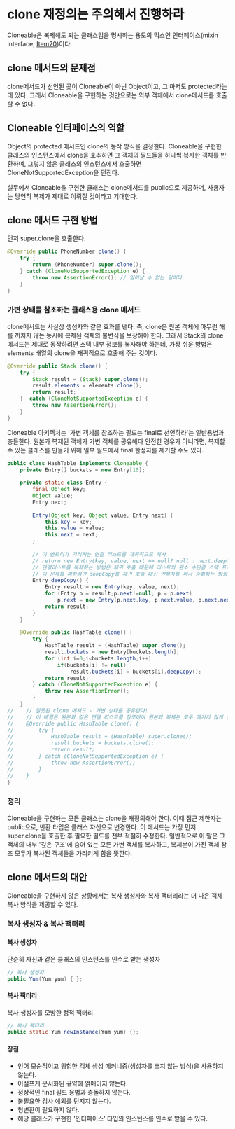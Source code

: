 # clone 재정의는 주의해서 진행하라
Cloneable은 복제해도 되는 클래스임을 명시하는 용도의 믹스인 인터페이스(mixin interface, [Item20]())이다.

## clone 메서드의 문제점
clone메서드가 선언된 곳이 Cloneable이 아닌 Object이고, 그 마저도 protected라는 데 있다. 그래서 Cloneable을 구현하는 것만으로는 외부 객체에서 clone메서드를 호출할 수 없다. 

## Cloneable 인터페이스의 역할
Object의 protected 메서드인 clone의 동작 방식을 결정한다. Cloneable을 구현한 클래스의 인스턴스에서 clone을 호추하면 그 객체의 필드들을 하나씩 복사한 객체를 반환하며, 그렇지 않은 클래스의 인스턴스에서 호출하면 CloneNotSupportedException을 던진다.

실무에서 Cloneable을 구현한 클래스는 clone메서드를 public으로 제공하며, 사용자는 당연히 복제가 제대로 이뤄질 것이라고 기대한다.

## clone 메서드 구현 방법
먼저 super.clone을 호출한다.

```java
@Override public PhoneNumber clone() {
    try {
        return (PhoneNumber) super.clone();
    } catch (CloneNotSupportedException e) {
        throw new AssertionError(); // 일어날 수 없는 일이다.
    }
}
```
### 가변 상태를 참조하는 클래스용 clone 메서드
clone메서드는 사실상 생성자와 같은 효과를 낸다. 즉, clone은 원본 객체에 아무런 해를 끼치지 않는 동시에 복제된 객체의 불변식을 보장해야 한다.
그래서 Stack의 clone메서드는 제대로 동작하려면 스택 내부 정보를 복사해야 하는데, 가장 쉬운 방법은 elements 배열의 clone을 재귀적으로 호출해 주는 것이다.

```java
@Override public Stack clone() {
    try {
        Stack result = (Stack) super.clone();
        result.elements = elements.clone();
        return result;
    }  catch (CloneNotSupportedException e) {
        throw new AssertionError();
    }
}
```

Cloneable 아키텍처는 '가변 객체를 참조하는 필드는 final로 선언하라'는 일반용법과 충돌한다. 원본과 복제된 객체가 가변 객체를 공유해다 안전한 경우가 아니라면, 복제할 수 있는 클래스를 만들기 위해 일부 필드에서 final 한정자를 제거할 수도 있다.

```java
public class HashTable implements Cloneable {
    private Entry[] buckets = new Entry[10];
    
    private static class Entry {
        final Object key;
        Object value;
        Entry next;
        
        Entry(Object key, Object value, Entry next) {
            this.key = key;
            this.value = value;
            this.next = next;
        }
        
        // 이 엔트리가 가리키는 연결 리스트를 재귀적으로 복사
        // return new Entry(key, value, next == null? null : next.deepCopy());
        // 연결리스트를 복제하는 방법은 재귀 호출 때문에 리스트의 원소 수만큼 스택 프레임을 소비하여, 리스트가 길면 스택 오버플로를 일으킬 위험이 있기 때문에 좋은 방법은 아니다. 
        // 이 문제를 피하려면 deepCopy를 재귀 호출 대신 반복자를 써서 순회하는 방향으로 수정해야 한다.
        Entry deepCopy() {
            Entry result = new Entry(key, value, next);
            for (Entry p = result;p.next!=null; p = p.next)
                p.next = new Entry(p.next.key, p.next.value, p.next.next);
            return result;
        }
    }
    
    @Override public HashTable clone() {
        try {
            HashTable result = (HashTable) super.clone();
            result.buckets = new Entry[buckets.length];
            for (int i=0;i<buckets.length;i++) 
                if(buckets[i] != null)
                    result.buckets[i] = buckets[i].deepCopy();
            return result;
        } catch (CloneNotSupportedException e) {
            throw new AssertionError();
        }
    }
//    // 잘못된 clone 메서드 - 가변 상태를 공유한다!
//    // 이 배열은 원본과 같은 연결 리스트를 참조하여 원본과 복제본 모두 예기치 않게 동작할 가능성이 생긴다.
//    @Override public HashTable clone() {
//        try {
//            HashTable result = (HashTable) super.clone();
//            result.buckets = buckets.clone();
//            return result;
//        } catch (CloneNotSupportedException e) {
//            throw new AssertionError();
//        }
//    }
}
```

### 정리
Cloneable을 구현하는 모든 클래스는 clone을 재정의해야 한다. 
이때 접근 제한자는 public으로, 반환 타입은 클래스 자신으로 변경한다. 
이 메서드는 가장 먼저 super.clone을 호출한 후 필요한 필드를 전부 적절히 수정한다.
일반적으로 이 말은 그 객체의 내부 '깊은 구조'에 숨어 있는 모든 가변 객체를 복사하고, 복제본이 가진 객체 참조 모두가 복사된 객체들을 가리키게 함을 뜻한다.

## clone 메서드의 대안
Cloneable을 구현하지 않은 상황에서는 복사 생성자와 복사 팩터리라는 더 나은 객체 복사 방식을 제공할 수 있다.

### 복사 생성자 & 복사 팩터리
#### 복사 생성자
단순히 자신과 같은 클래스의 인스턴스를 인수로 받는 생성자
```java
// 복사 생성자
public Yum(Yum yum) { };

```

#### 복사 팩터리
복사 생성자를 모방한 정적 팩터리
```java
// 복사 팩터리
public static Yum newInstance(Yum yum) {};
```

#### 장점
- 언어 모순적이고 위험한 객체 생성 메커니즘(생성자를 쓰지 않는 방식)을 사용하지 않는다.
- 어설프게 문서화된 규약에 얽매이지 않는다.
- 정상적인 final 필드 용법과 충돌하지 않는다.
- 불필요한 검사 예외를 던지지 않는다.
- 형변환이 필요하지 않다.
- 해당 클래스가 구현한 '인터페이스' 타입의 인스턴스를 인수로 받을 수 있다.